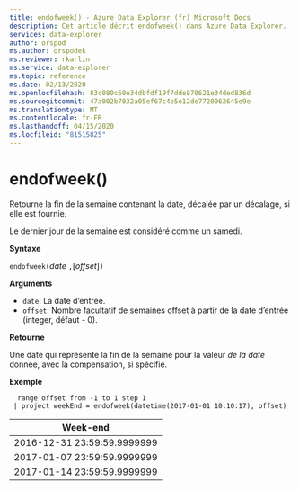 ```yaml
---
title: endofweek() - Azure Data Explorer (fr) Microsoft Docs
description: Cet article décrit endofweek() dans Azure Data Explorer.
services: data-explorer
author: orspod
ms.author: orspodek
ms.reviewer: rkarlin
ms.service: data-explorer
ms.topic: reference
ms.date: 02/13/2020
ms.openlocfilehash: 83c080c60e34dbfdf19f7dde870621e34ded836d
ms.sourcegitcommit: 47a002b7032a05ef67c4e5e12de7720062645e9e
ms.translationtype: MT
ms.contentlocale: fr-FR
ms.lasthandoff: 04/15/2020
ms.locfileid: "81515825"
---
```

# <a name="endofweek"></a>endofweek()

Retourne la fin de la semaine contenant la date, décalée par un décalage, si elle est fournie.

Le dernier jour de la semaine est considéré comme un samedi.

**Syntaxe**

`endofweek(`*date* `,`[*offset*]`)`

**Arguments**

* `date`: La date d’entrée.
* `offset`: Nombre facultatif de semaines offset à partir de la date d’entrée (integer, défaut - 0).

**Retourne**

Une date qui représente la fin de la semaine pour la valeur *de la date* donnée, avec la compensation, si spécifié.

**Exemple**

```kusto
  range offset from -1 to 1 step 1
 | project weekEnd = endofweek(datetime(2017-01-01 10:10:17), offset)  

```

|Week-end|
|---|
|2016-12-31 23:59:59.9999999|
|2017-01-07 23:59:59.9999999|
|2017-01-14 23:59:59.9999999|